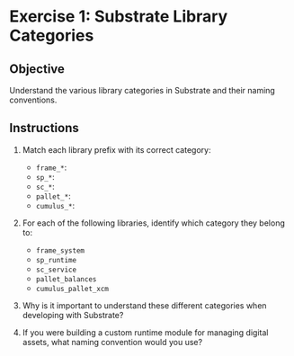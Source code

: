 # Exercise 1: Substrate Library Categories

## Objective
Understand the various library categories in Substrate and their naming conventions.

## Instructions

1. Match each library prefix with its correct category:
   - `frame_*`: 
   - `sp_*`: 
   - `sc_*`: 
   - `pallet_*`: 
   - `cumulus_*`: 

2. For each of the following libraries, identify which category they belong to:
   - `frame_system`
   - `sp_runtime`
   - `sc_service`
   - `pallet_balances`
   - `cumulus_pallet_xcm`

3. Why is it important to understand these different categories when developing with Substrate?

4. If you were building a custom runtime module for managing digital assets, what naming convention would you use? 